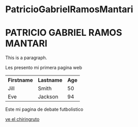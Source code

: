 # PatricioGabrielRamosMantari
<!DOCTYPE html>
<html>
<head>
<title>Page Title</title>
</head>
<body>

<h1>PATRICIO GABRIEL RAMOS MANTARI</h1>
<p>This is a paragraph.</p>

</body>
<p>Les presento mi primera pagina web</p>
<table style="width:100%">
  <tr>
    <th>Firstname</th>
    <th>Lastname</th>
    <th>Age</th>
  </tr>
  <tr>
    <td>Jill</td>
    <td>Smith</td>
    <td>50</td>
  </tr>
  <tr>
    <td>Eve</td>
    <td>Jackson</td>
    <td>94</td>
  </tr>
</table>
<p>Este mi pagina de debate futbolistico</p>

<a href="https://www.youtube.com/user/deportesatresmedia">ve el chiringruto</a>



<body/>
</html>
